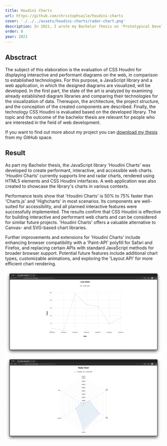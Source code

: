 ```yaml
---
title: Houdini Charts
url: https://github.com/christophsaile/houdini-charts
cover: './../../assets/houdini-charts/radar-chart.png'
description: In 2021, I wrote my Bachelor thesis on 'Prototypical Development of Interactive and High-Performance Web Components for Data Visualization with CSS Houdini'. As part of this project, I developed a prototype charting library called 'Houdini Charts'. The library featured two chart types, a line chart and a radar chart. Given the prominence of COVID-19 at that time, I used coronavirus case data from the Robert Koch Institute as the basis for my charts.
order: 0
year: 2021
---
```


<div class="section">

## Absctract

<div class="section-text">

The subject of this elaboration is the evaluation of CSS Houdini for displaying interactive and performant diagrams on the web, in comparison to established technologies. For this purpose, a JavaScript library and a web application, in which the designed diagrams are visualized, will be developed. In the first part, the state of the art is analyzed by examining already established diagram libraries and comparing their technologies for the visualization of data. Thereupon, the architecture, the project structure, and the conception of the created components are described. Finally, the technology CSS Houdini is evaluated based on the developed library. The topic and the outcome of the bachelor thesis are relevant for people who are interested in the field of web development.

If you want to find out more about my project you can [download my thesis](https://github.com/christophsaile/houdini-charts/blob/master/docu/03-thesis/Bachelorarbeit-Christoph-Saile-260599.pdf) from my GitHub space.

</div>
</div>

<div class="section">

## Result

<div class="section-text">

As part my Bachelor thesis, the JavaScript library 'Houdini Charts' was developed to create performant, interactive, and accessible web charts. 'Houdini Charts' currently supports line and radar charts, rendered using HTML5 elements and CSS Houdini interfaces. A web application was also created to showcase the library's charts in various contexts.

Performance tests show that 'Houdini Charts' is 50% to 75% faster than 'Charts.js' and 'Highcharts' in most scenarios. Its components are well-suited for accessibility, and all planned interactive features were successfully implemented. The results confirm that CSS Houdini is effective for building interactive and performant web charts and can be considered for similar future projects. 'Houdini Charts' offers a valuable alternative to Canvas- and SVG-based chart libraries.

Further improvements and extensions for 'Houdini Charts' include enhancing browser compatibility with a 'Paint-API' polyfill for Safari and Firefox, and replacing certain APIs with standard JavaScript methods for broader browser support. Potential future features include additional chart types, customizable animations, and exploring the 'Layout API' for more efficient chart rendering.

</div>
</div>

<div class="section-image">

![Linechart Houdini Charts](../../assets/houdini-charts/line-chart.png)
![Radarchart Houdini Charts](../../assets/houdini-charts/radar-chart.png)

</div
